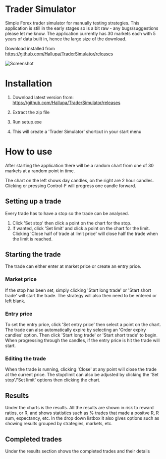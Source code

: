 # Trader Simulator
Simple Forex trader simulator for manually testing strategies.
This application is still in the early stages so is a bit raw - any bugs/suggestions please let me know.
The application currently has 30 markets each with 5 years of data built in, hence the large size of the download.

Download installed from https://github.com/Hallupa/TraderSimulator/releases

![Screenshot](https://github.com/Hallupa/TraderSimulator/blob/master/Docs/Images/Screenshot.png)

# Installation
1. Download latest version from:
https://github.com/Hallupa/TraderSimulator/releases

2. Extract the zip file
3. Run setup.exe
4. This will create a 'Trader Simulator' shortcut in your start menu

# How to use
After starting the application there will be a random chart from one of 30 markets at a random point in time.

The chart on the left shows day candles, on the right are 2 hour candles.
Clicking or pressing Control-F will progress one candle forward.

## Setting up a trade
Every trade has to have a stop so the trade can be analysed. 
1. Click 'Set stop' then click a point on the chart for the stop.
2. If wanted, click 'Set limit' and click a point on the chart for the limit. Clicking 'Close half of trade at limit price' will close half the trade when the limit is reached.

## Starting the trade
The trade can either enter at market price or create an entry price.
### Market price
If the stop has been set, simply clicking 'Start long trade' or 'Start short trade' will start the trade.
The strategy will also then need to be entered or left blank.
### Entry price
To set the entry price, click 'Set entry price' then select a point on the chart.
The trade can also automatically expire by selecting an 'Order expiry candles' option.
Then click 'Start long trade' or 'Start short trade' to begin. When progressing through the candles, if the entry price is hit the trade will start.
### Editing the trade
When the trade is running, clicking 'Close' at any point will close the trade at the current price.
The stop/limit can also be adjusted by clicking the 'Set stop'/'Set limit' options then clicking the chart.

## Results
Under the charts is the results.
All the results are shown in risk to reward ratios, or R, and shows statistics such as % trades that made a positve R, R sum, expectancy, etc.
In the drop down listbox it also gives options such as showing results grouped by strategies, markets, etc.

## Completed trades
Under the results section shows the completed trades and their details
